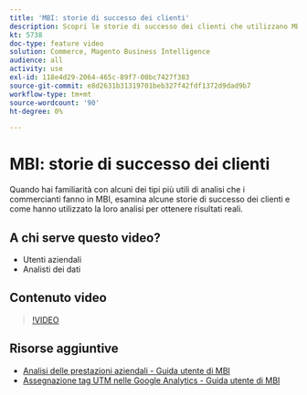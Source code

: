 ```yaml
---
title: 'MBI: storie di successo dei clienti'
description: Scopri le storie di successo dei clienti che utilizzano MBI.
kt: 5738
doc-type: feature video
solution: Commerce, Magento Business Intelligence
audience: all
activity: use
exl-id: 118e4d29-2064-465c-89f7-00bc7427f383
source-git-commit: e8d2631b31319701beb327f42fdf1372d9dad9b7
workflow-type: tm+mt
source-wordcount: '90'
ht-degree: 0%

---
```


# MBI: storie di successo dei clienti

Quando hai familiarità con alcuni dei tipi più utili di analisi che i commercianti fanno in MBI, esamina alcune storie di successo dei clienti e come hanno utilizzato la loro analisi per ottenere risultati reali.

## A chi serve questo video?

- Utenti aziendali
- Analisti dei dati

## Contenuto video

>[!VIDEO](https://video.tv.adobe.com/v/35992?quality=12&learn=on)

## Risorse aggiuntive

- [Analisi delle prestazioni aziendali - Guida utente di MBI](https://experienceleague.adobe.com/docs/commerce-business-intelligence/mbi/analyze/customers/rfm-analysis.html)
- [Assegnazione tag UTM nelle Google Analytics - Guida utente di MBI](https://experienceleague.adobe.com/docs/commerce-business-intelligence/mbi/best-practices/data/utm-tagging-google.html)
